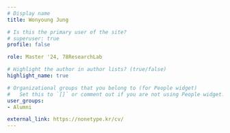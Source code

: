 ```yaml
---
# Display name
title: Wonyoung Jung

# Is this the primary user of the site?
# superuser: true
profile: false

role: Master '24, 78ResearchLab

# Highlight the author in author lists? (true/false)
highlight_name: true

# Organizational groups that you belong to (for People widget)
#   Set this to `[]` or comment out if you are not using People widget.
user_groups:
- Alumni

external_link: https://nonetype.kr/cv/
---
```

